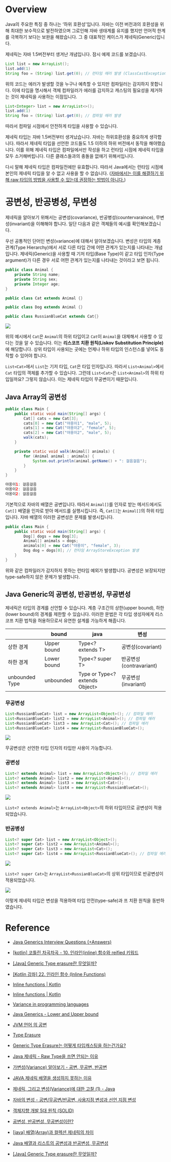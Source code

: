 # Overview

Java의 주요한 특징 중 하나는 ‘하위 호환성'입니다. 자바는 이전 버전과의 호환성을 위해 최대한 보수적으로 발전하였으며 그로인해 자바 생태계를 유지를 했지만 언어적 한계를 극복하기 보다는 보완을 해왔습니다. 그 중 대표적인 케이스가 제네릭(Generic)입니다.

제네릭는 자바 1.5버전부터 생겨난 개념입니다. 잠시 예제 코드를 보겠습니다.

```java
List list = new ArrayList();
list.add(1)
String foo = (String) list.get(0); // 런타임 에러 발생 (ClassCastExceptions)
```

위의 코드는 에러가 발생할 것을 누구나 예측할 수 있지만 컴파일러는 감지하지 못합니다. 이에 타입을 명시해서 객체 컴파일러가 에러를 감지하고 캐스팅의 필요성을 제거하는 것이 제네릭을 사용하는 이점입니다.

```java
List<Integer> list = new ArrayList<>();
list.add(1)
String foo = (String) list.get(0); // 컴파일 에러 발생
```

따라서 컴파일 시점에서 안전하게 타입을 사용할 수 있습니다.

제네릭 타입는 자바 1.5버전부터 생겨났습니다. 자바는 하위호환성을 중요하게 생각합니다. 따라서 제네릭 타입을 선언한 코드들도 1.5 이하의 하위 버전에서 동작을 해야했습니다. 이를 위해 제네릭 타입은 컴파일에서만 작성을 하고 런타임 시점에 제네릭 타입을 모두 소거해버립니다. 다른 클래스들과의 충돌을 없애기 위해서입니다.

다시 말해 제네릭 타입은 컴파일전에만 유효합니다. 따라서 Java에서는 런타임 시점에 본인의 제네릭 타입을 알 수 없고 사용을 할 수 없습니다. ([자바에서는 이를 해결하기 위해 raw 타입의 방법을 사용할 수 있는데 권장하는 방법이 아니다.](http://happinessoncode.com/2018/02/08/java-generic-raw-type/)) 

# 공변성, 반공병성, 무변성

제네릭을 알아보기 위해서는 공변성(covariance), 반공병성(countervaraince), 무변성(invariant)을 이해해야 합니다. 일단 다음과 같은 객체들의 예시를 확인해보겠습니다.

우선 공통적인 단어인 변성(variance)에 대해서 알아보겠습니다. 변성은 타입의 계층 관계(Type Hierarchy)에서 서로 다른 타입 간에 어떤 관계가 있는지를 나타내는 개념입니다. 제네릭(Generic)을 사용할 때 기저 타입(Base Type)이 같고 타입 인자(Type argument)가 다른 경우 서로 어떤 관계가 있는지를 나타내는 것이라고 보면 됩니다.

```java
public class Animal {
    private String name;
    private String sex;
    private Integer age;
}
```

```java
public class Cat extends Animal {}
```

```java
public class Dog extends Animal {}
```

```java
public class RussianBlueCat extends Cat{}
```

![](https://velog.velcdn.com/images/eastperson/post/829d88fc-efb9-4712-ad76-2fcba503c385/image.png)


위의 예시에서 `Cat`은 `Animal`의 하위 타입이고 `Cat`이 `Animal`을 대체해서 사용할 수 있다는 것을 알 수 있습니다. 이는 **리스코프 치환 원칙(Liskov Substitution Principle)** 에 해당합니다. 상위 타입이 사용되는 곳에는 언제나 하위 타입의 인스턴스를 넣어도 동작할 수 있어야 합니다. 

`List<Cat>`에서 `List`는 기저 타입, `Cat`은 타입 인자입니다. 따라서 `List<Animal>`에서 `Cat` 타입의 객체를 추가할 수 있습니다. 그런데 `List<Cat>`은 `List<Animal>`의 하위 타입일까요? 그렇지 않습니다. 이는 제네릭 타입이 무공변이기 때문입니다.

## Java Array의 공변성

```java
public class Main {
    public static void main(String[] args) {
        Cat[] cats = new Cat[3];
        cats[0] = new Cat("야옹이1", "male", 5);
        cats[1] = new Cat("야옹이2", "female", 5);
        cats[2] = new Cat("야옹이2", "male", 5);
        walk(cats);
    }

    private static void walk(Animal[] animals) {
        for (Animal animal : animals) {
            System.out.println(animal.getName() + ": 걸음걸음");
        }
    }
}
```

```java
야옹이1: 걸음걸음
야옹이2: 걸음걸음
야옹이2: 걸음걸음
```

기본적으로 자바의 배열은 공변입니다. 따라서 `Animal[]`를 인자로 받는 메서드에서도 `Cat[]` 배열을 인자로 받아 메서드를 실행시킵니다. 즉, `Cat[]`는 `Animal[]`의 하위 타입입니다. 자바 배열의 이러한 공변성은 문제를 발생시킵니다.

```java
public class Main {
    public static void main(String[] args) {
        Dog[] dogs = new Dog[3];
        Animal[] animals = dogs;
        animals[0] = new Cat("야옹이", "female", 3);
        Dog dog = dogs[0]; // 런타임 ArrayStoreException 발생
    }
}
```

위와 같은 컴파일러가 감지하지 못하는 런타임 예외가 발생합니다. 공변성은 보장되지만 type-safe하지 않은 문제가 발생합니다.

## Java Generic의 공변성, 반공변성, 무공변성

제네릭은 타입의 경계를 선언할 수 있습니다. 계층 구조간의 상한(upper bound), 하한(lower bound)의 경계를 제한할 수 있습니다. 이러한 문법은 각 타입 생성자에게 리스코프 치환 법칙을 허용하므로서 유연한 설계를 가능하게 해줍니다.

|  | bound | java | 변성 |
| --- | --- | --- | --- |
| 상한 경계 | Upper bound | Type<? extends T> | 공변성(covariant) |
| 하한 경계 | Lower bound | Type<? super T> | 반공변성(contravariant) |
| unbounded Type | unbounded | Type<T> or Type<? extends Object> | 무공변성(invariant) |

### 무공변성

```java
List<RussianBlueCat> list = new ArrayList<Object>(); // 컴파일 에러
List<RussianBlueCat> list2 = new ArrayList<Animal>(); // 컴파일 에러
List<RussianBlueCat> list3 = new ArrayList<Cat>(); // 컴파일 에러
List<RussianBlueCat> list4 = new ArrayList<RussianBlueCat>();
```

![](https://velog.velcdn.com/images/eastperson/post/58f21323-e3b2-4e1f-acb8-6335812bcc39/image.png)


무공변성은 선언한 타입 인자의 타입만 사용이 가능합니다. 

### 공변성

```java
List<? extends Animal> list = new ArrayList<Object>(); // 컴파일 에러
List<? extends Animal> list2 = new ArrayList<Animal>();
List<? extends Animal> list3 = new ArrayList<Cat>();
List<? extends Animal> list4 = new ArrayList<RussianBlueCat>();
```

![](https://velog.velcdn.com/images/eastperson/post/7da51480-1208-4790-89d1-e1e19cd107fb/image.png)



`List<? extends Animal>`는 `ArrayList<Object>`의 하위 타입이므로 공변성이 적용되었습니다.

### 반공병성

```java
List<? super Cat> list = new ArrayList<Object>();
List<? super Cat> list2 = new ArrayList<Animal>();
List<? super Cat> list3 = new ArrayList<Cat>();
List<? super Cat> list4 = new ArrayList<RussianBlueCat>(); // 컴파일 에러
```

![](https://velog.velcdn.com/images/eastperson/post/ec47f6e7-c7fc-4a1b-ae73-e1a1f71a127d/image.png)


`List<? super Cat>`는 `ArrayList<RussianBlueCat>`의 상위 타입이므로 반공변성이 적용되었습니다.

![](https://velog.velcdn.com/images/eastperson/post/4e101ffe-6263-469f-85c3-c1c1d8b4e0c3/image.png)


이렇게 제네릭 타입은 변성을 적용하여 타입 안전(type-safe)과 
프 치환 원칙을 동반하였습니다.

# Reference

- [Java Generics Interview Questions (+Answers)](https://www.baeldung.com/java-generics-interview-questions)

- [[kotlin] 코틀린 차곡차곡 - 10. 인라인(inline) 함수와 reified 키워드](https://sabarada.tistory.com/176)

- [[Java] Generic Type erasure란 무엇일까?](https://devlog-wjdrbs96.tistory.com/263)

- [[Kotlin 강좌] 22. 인라인 함수 (Inline Functions)](https://m.blog.naver.com/yuyyulee/221389623237)

- [Inline functions | Kotlin](https://kotlinlang.org/docs/inline-functions.html)

- [Inline functions | Kotlin](https://kotlinlang.org/docs/inline-functions.html#reified-type-parameters)

- [Variance in programming languages](https://rubber-duck-typing.com/posts/2018-05-01-variance-in-programming-languages.html)

- [Java Generics - Lower and Upper bound](http://egloos.zum.com/ryukato/v/1182733)

- [JVM 언어 의 공변](https://wjdtn7823.tistory.com/88)

- [Type Erasure](https://docs.oracle.com/javase/tutorial/java/generics/erasure.html)

- [Generic Type Erasure는 어떻게 타입캐스팅을 하는건가요?](https://woodcock.tistory.com/37)

- [Java 제네릭 - Raw Type을 쓰면 안되는 이유](http://happinessoncode.com/2018/02/08/java-generic-raw-type/)

- [가변성(Variance) 알아보기 - 공변, 무공변, 반공변](https://sungjk.github.io/2021/02/20/variance.html)

- [JAVA 제네릭 배열을 생성하지 못하는 이유](https://pompitzz.github.io/blog/Java/whyCantCreateGenericsArray.html#_1-%E1%84%87%E1%85%A2%E1%84%8B%E1%85%A7%E1%86%AF%E1%84%8B%E1%85%B3%E1%86%AB-%E1%84%80%E1%85%A9%E1%86%BC%E1%84%87%E1%85%A7%E1%86%AB-%E1%84%8C%E1%85%A6%E1%84%82%E1%85%A6%E1%84%85%E1%85%B5%E1%86%A8%E1%84%8B%E1%85%B3%E1%86%AB-%E1%84%87%E1%85%AE%E1%86%AF%E1%84%80%E1%85%A9%E1%86%BC%E1%84%87%E1%85%A7%E1%86%AB)

- [제네릭, 그리고 변성(Variance)에 대한 고찰 (1) - Java](https://asuraiv.tistory.com/16)

- [자바의 변성 - 공변/무공변/반공변, 사용지점 변성과 선언 지점 변성](https://scshim.tistory.com/531)

- [객체지향 개발 5대 원칙 (SOLID)](https://velog.io/@lsb156/%EA%B0%9D%EC%B2%B4%EC%A7%80%ED%96%A5-%EA%B0%9C%EB%B0%9C-5%EB%8C%80-%EC%9B%90%EC%B9%99-SOLID)

- [공변성, 반공변성, 무공변성이란?](https://velog.io/@lsb156/covariance-contravariance)

- [[java] 배열(Array)과 컬렉션 제네릭의 차이](https://sabarada.tistory.com/123?category=815130)

- [Java 배열과 리스트의 공변성과 반공변성, 무공변성](https://junroot.github.io/programming/Java-%EB%B0%B0%EC%97%B4%EA%B3%BC-%EB%A6%AC%EC%8A%A4%ED%8A%B8%EC%9D%98-%EA%B3%B5%EB%B3%80%EC%84%B1%EA%B3%BC-%EB%B0%98%EA%B3%B5%EB%B3%80%EC%84%B1,-%EB%AC%B4%EA%B3%B5%EB%B3%80%EC%84%B1/)

- [[Java] Generic Type erasure란 무엇일까?](https://devlog-wjdrbs96.tistory.com/263)
